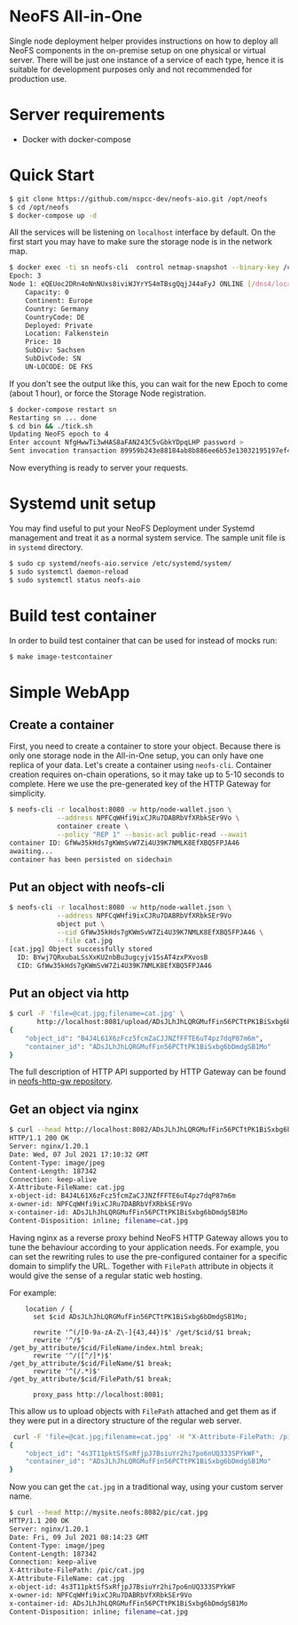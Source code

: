 # NeoFS All-in-One

Single node deployment helper provides instructions on how to deploy all NeoFS
components in the on-premise setup on one physical or virtual server. There will
be just one instance of a service of each type, hence it is suitable for
development purposes only and not recommended for production use.

# Server requirements

- Docker with docker-compose

# Quick Start

``` sh
$ git clone https://github.com/nspcc-dev/neofs-aio.git /opt/neofs
$ cd /opt/neofs
$ docker-compose up -d
```

All the services will be listening on `localhost` interface by default.
On the first start you may have to make sure the storage node is in the network
map.

``` sh
$ docker exec -ti sn neofs-cli  control netmap-snapshot --binary-key /config/wallet.key -r 127.0.0.1:16513
Epoch: 3
Node 1: eQEUoc2DRn4oNnNUxs8iviWJYrYS4mTBsgQqjJ44aFyJ ONLINE [/dns4/localhost/tcp/8080]
    Capacity: 0
    Continent: Europe
    Country: Germany
    CountryCode: DE
    Deployed: Private
    Location: Falkenstein
    Price: 10
    SubDiv: Sachsen
    SubDivCode: SN
    UN-LOCODE: DE FKS

```

If you don't see the output like this, you can wait for the new Epoch to come
(about 1 hour), or force the Storage Node registration.

``` sh
$ docker-compose restart sn
Restarting sn ... done
$ cd bin && ./tick.sh
Updating NeoFS epoch to 4
Enter account NfgHwwTi3wHAS8aFAN243C5vGbkYDpqLHP password >
Sent invocation transaction 89959b243e88184ab8b886ee6b53e13032195197ef45144abff1c64b2b5ea342
```

Now everything is ready to server your requests.

# Systemd unit setup

You may find useful to put your NeoFS Deployment under Systemd management and
treat it as a normal system service. The sample unit file is in `systemd`
directory.

``` sh
$ sudo cp systemd/neofs-aio.service /etc/systemd/system/
$ sudo systemctl daemon-reload
$ sudo systemctl status neofs-aio
```

# Build test container

In order to build test container that can be used for instead of mocks run:
``` sh
$ make image-testcontainer
```

# Simple WebApp

## Create a container

First, you need to create a container to store your object. Because there is
only one storage node in the All-in-One setup, you can only have one replica of
your data. Let's create a container using `neofs-cli`. Container creation
requires on-chain operations, so it may take up to 5-10 seconds to complete.
Here we use the pre-generated key of the HTTP Gateway for simplicity.

``` sh
$ neofs-cli -r localhost:8080 -w http/node-wallet.json \
            --address NPFCqWHfi9ixCJRu7DABRbVfXRbkSEr9Vo \
            container create \
            --policy "REP 1" --basic-acl public-read --await
container ID: GfWw35kHds7gKWmSvW7Zi4U39K7NMLK8EfXBQ5FPJA46
awaiting...
container has been persisted on sidechain
```

## Put an object with neofs-cli

``` sh
$ neofs-cli -r localhost:8080 -w http/node-wallet.json \
            --address NPFCqWHfi9ixCJRu7DABRbVfXRbkSEr9Vo
            object put \
            --cid GfWw35kHds7gKWmSvW7Zi4U39K7NMLK8EfXBQ5FPJA46 \
            --file cat.jpg
[cat.jpg] Object successfully stored
  ID: BYwj7QRxubaLSsXxKU2nbBu3ugcyjv1SsAT4zxPXvosB
  CID: GfWw35kHds7gKWmSvW7Zi4U39K7NMLK8EfXBQ5FPJA46
```

## Put an object via http

``` sh
$ curl -F 'file=@cat.jpg;filename=cat.jpg' \
       http://localhost:8081/upload/ADsJLhJhLQRGMufFin56PCTtPK1BiSxbg6bDmdgSB1Mo
{
    "object_id": "B4J4L61X6zFcz5fcmZaCJJNZfFFTE6uT4pz7dqP87m6m",
    "container_id": "ADsJLhJhLQRGMufFin56PCTtPK1BiSxbg6bDmdgSB1Mo"
}
```

The full description of HTTP API supported by HTTP Gateway can be found in
[neofs-http-gw repository](https://github.com/nspcc-dev/neofs-http-gw).

## Get an object via nginx

``` sh
$ curl --head http://localhost:8082/ADsJLhJhLQRGMufFin56PCTtPK1BiSxbg6bDmdgSB1Mo/cat.jpg
HTTP/1.1 200 OK
Server: nginx/1.20.1
Date: Wed, 07 Jul 2021 17:10:32 GMT
Content-Type: image/jpeg
Content-Length: 187342
Connection: keep-alive
X-Attribute-FileName: cat.jpg
x-object-id: B4J4L61X6zFcz5fcmZaCJJNZfFFTE6uT4pz7dqP87m6m
x-owner-id: NPFCqWHfi9ixCJRu7DABRbVfXRbkSEr9Vo
x-container-id: ADsJLhJhLQRGMufFin56PCTtPK1BiSxbg6bDmdgSB1Mo
Content-Disposition: inline; filename=cat.jpg
```

Having nginx as a reverse proxy behind NeoFS HTTP Gateway allows you to tune the
behaviour according to your application needs. For example, you can set the
rewriting rules to use the pre-configured container for a specific domain to
simplify the URL. Together with `FilePath` attribute in objects it would give
the sense of a regular static web hosting.

For example:
``` nginx
    location / {
      set $cid ADsJLhJhLQRGMufFin56PCTtPK1BiSxbg6bDmdgSB1Mo;

      rewrite '^(/[0-9a-zA-Z\-]{43,44})$' /get/$cid/$1 break;
      rewrite '^/$'                       /get_by_attribute/$cid/FileName/index.html break;
      rewrite '^/([^/]*)$'                /get_by_attribute/$cid/FileName/$1 break;
      rewrite '^(/.*)$'                   /get_by_attribute/$cid/FilePath/$1 break;

      proxy_pass http://localhost:8081;
```

This allow us to upload objects with `FilePath` attached and get them as if they
were put in a directory structure of the regular web server.

``` sh
 curl -F 'file=@cat.jpg;filename=cat.jpg' -H "X-Attribute-FilePath: /pic/cat.jpg" http://localhost:8081/upload/ADsJLhJhLQRGMufFin56PCTtPK1BiSxbg6bDmdgSB1Mo 
{
	"object_id": "4s3T11pktSfSxRfjpJ7BsiuYr2hi7po6nUQ333SPYkWF",
	"container_id": "ADsJLhJhLQRGMufFin56PCTtPK1BiSxbg6bDmdgSB1Mo"
}
```

Now you can get the `cat.jpg` in a traditional way, using your custom server name.

``` sh
$ curl --head http://mysite.neofs:8082/pic/cat.jpg
HTTP/1.1 200 OK
Server: nginx/1.20.1
Date: Fri, 09 Jul 2021 08:14:23 GMT
Content-Type: image/jpeg
Content-Length: 187342
Connection: keep-alive
X-Attribute-FilePath: /pic/cat.jpg
X-Attribute-FileName: cat.jpg
x-object-id: 4s3T11pktSfSxRfjpJ7BsiuYr2hi7po6nUQ333SPYkWF
x-owner-id: NPFCqWHfi9ixCJRu7DABRbVfXRbkSEr9Vo
x-container-id: ADsJLhJhLQRGMufFin56PCTtPK1BiSxbg6bDmdgSB1Mo
Content-Disposition: inline; filename=cat.jpg
```
